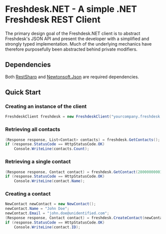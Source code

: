 # Freshdesk.NET - A simple .NET Freshdesk REST Client
The primary design goal of the Freshdesk.NET client is to abstract Freshdesk's JSON API and present the developer with a simplified and strongly typed implementation. Much of the underlying mechanics have therefore purposefully been abstracted behind private modifiers.

## Dependencies
Both [RestSharp](https://github.com/restsharp/RestSharp) and [Newtonsoft.Json](https://github.com/JamesNK/Newtonsoft.Json) are required dependencies.

## Quick Start

### Creating an instance of the client
```csharp
FreshdeskClient freshdesk = new FreshdeskClient("yourcompany.freshdesk.com", "yourapikey", "X");
```

### Retrieving all contacts
```csharp
(Response response, List<Contact> contacts) = freshdesk.GetContacts();
if (response.StatusCode == HttpStatusCode.OK)
    Console.WriteLine(contacts.Count);
```

### Retrieving a single contact
```csharp
(Response response, Contact contact) = freshdesk.GetContact(28000000001);
if (response.StatusCode == HttpStatusCode.OK)
    Console.WriteLine(contact.Name);
```

### Creating a contact
```csharp
NewContact newContact = new NewContact();
newContact.Name = "John Doe";
newContact.Email = "john.doe@unidentified.com";
(Response response, Contact contact) = freshdesk.CreateContact(newContact);
if (response.StatusCode == HttpStatusCode.OK)
    Console.WriteLine(contact.ID);
```
